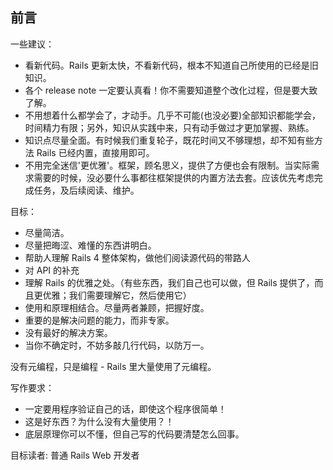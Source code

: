 ## 前言

一些建议：

- 看新代码。Rails 更新太快，不看新代码，根本不知道自己所使用的已经是旧知识。
- 各个 release note 一定要认真看！你不需要知道整个改化过程，但是要大致了解。
- 不用想着什么都学会了，才动手。几乎不可能(也没必要)全部知识都能学会，时间精力有限；另外，知识从实践中来，只有动手做过才更加掌握、熟练。
- 知识点尽量全面。有时候我们重复轮子，既花时间又不够理想，却不知有些方法 Rails 已经内置，直接用即可。
- 不用完全迷信'更优雅'。框架，顾名思义，提供了方便也会有限制。当实际需求需要的时候，没必要什么事都往框架提供的内置方法去套。应该优先考虑完成任务，及后续阅读、维护。

目标：

- 尽量简洁。
- 尽量把晦涩、难懂的东西讲明白。
- 帮助人理解 Rails 4 整体架构，做他们阅读源代码的带路人
- 对 API 的补充
- 理解 Rails 的优雅之处。（有些东西，我们自己也可以做，但 Rails 提供了，而且更优雅；我们需要理解它，然后使用它）
- 使用和原理相结合。尽量两者兼顾，把握好度。
- 重要的是解决问题的能力，而非专家。
- 没有最好的解决方案。
- 当你不确定时，不妨多敲几行代码，以防万一。

没有元编程，只是编程 - Rails 里大量使用了元编程。

写作要求：

- 一定要用程序验证自己的话，即使这个程序很简单！
- 这是好东西？为什么没有大量使用？！
- 底层原理你可以不懂，但自己写的代码要清楚怎么回事。

目标读者: 普通 Rails Web 开发者
